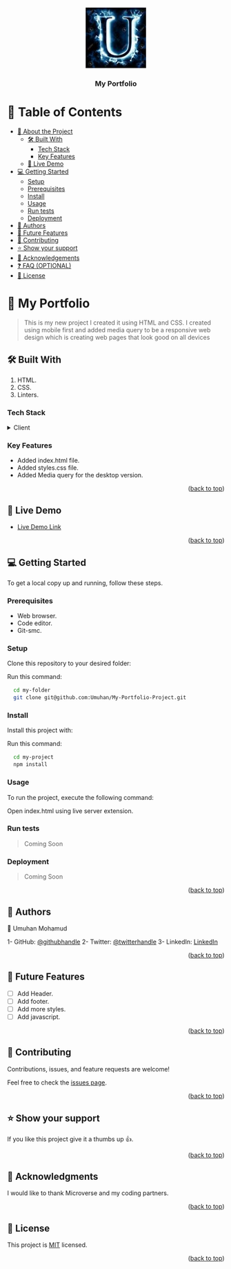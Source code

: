 <a name="readme-top"></a>

<div align="center">
  
  <img src="./Hanny.jpg" alt="logo" width="140"  height="auto" />
  <br/>

  <h3><b>My Portfolio</b></h3>

</div>

<!-- Table of contents -->

# 📗 Table of Contents

- [📖 About the Project](#about-project)
  - [🛠 Built With](#built-with)
    - [Tech Stack](#tech-stack)
    - [Key Features](#key-features)
  - [🚀 Live Demo](#live-demo)
- [💻 Getting Started](#getting-started)
  - [Setup](#setup)
  - [Prerequisites](#prerequisites)
  - [Install](#install)
  - [Usage](#usage)
  - [Run tests](#run-tests)
  - [Deployment](#deployment)
- [👥 Authors](#authors)
- [🔭 Future Features](#future-features)
- [🤝 Contributing](#contributing)
- [⭐️ Show your support](#support)
- [🙏 Acknowledgements](#acknowledgements)
- [❓ FAQ (OPTIONAL)](#faq)
- [📝 License](#license)

<!-- PROJECT DESCRIPTION -->

# 📖 My Portfolio <a name="about-project"></a>

> This is my new project I created it using HTML and CSS. I created using mobile first and added media query to be a responsive web design which is creating web pages that look good on all devices

## 🛠 Built With <a name="built-with"></a>

1. HTML.
2. CSS.
3. Linters.

### Tech Stack <a name="tech-stack"></a>

<details>
  <summary>Client</summary>
  <ul>
    <li><a href="https://html.org/">HTML</a></li>
    <li><a href="https://css.org/">CSS</a></li>
  </ul>
</details>

<!-- Features -->

### Key Features <a name="key-features"></a>

- Added index.html file.
- Added styles.css file.
- Added Media query for the desktop version.

<p align="right">(<a href="#readme-top">back to top</a>)</p>

<!-- LIVE DEMO -->

## 🚀 Live Demo <a name="live-demo"></a>

- [Live Demo Link]()

<p align="right">(<a href="#readme-top">back to top</a>)</p>

<!-- GETTING STARTED -->

## 💻 Getting Started <a name="getting-started"></a>

To get a local copy up and running, follow these steps.

### Prerequisites

- Web browser.
- Code editor.
- Git-smc.

### Setup

Clone this repository to your desired folder:

Run this command:

```sh
  cd my-folder
  git clone git@github.com:Umuhan/My-Portfolio-Project.git
```

### Install

Install this project with:

Run this command:

```sh
  cd my-project
  npm install
```

### Usage

To run the project, execute the following command:

Open index.html using live server extension.

### Run tests

> Coming Soon

### Deployment

> Coming Soon

<p align="right">(<a href="#readme-top">back to top</a>)</p>

<!-- AUTHORS -->

## 👥 Authors <a name="authors"></a>

👤 Umuhan Mohamud

1- GitHub: [@githubhandle](https://github.com/Umuhan)
2- Twitter: [@twitterhandle](https://twitter.com/HannyUmuhan)
3- LinkedIn: [LinkedIn](https://www.linkedin.com/in/umuhan-mohamud/)

<p align="right">(<a href="#readme-top">back to top</a>)</p>

<!-- FUTURE FEATURES -->

## 🔭 Future Features <a name="future-features"></a>

- [ ] Add Header.
- [ ] Add footer.
- [ ] Add more styles.
- [ ] Add javascript.

<p align="right">(<a href="#readme-top">back to top</a>)</p>

<!-- CONTRIBUTING -->

## 🤝 Contributing <a name="contributing"></a>

Contributions, issues, and feature requests are welcome!

Feel free to check the [issues page](../../issues/).

<p align="right">(<a href="#readme-top">back to top</a>)</p>

<!-- SUPPORT -->

## ⭐️ Show your support <a name="support"></a>

If you like this project give it a thumbs up 👍.

<p align="right">(<a href="#readme-top">back to top</a>)</p>

<!-- ACKNOWLEDGEMENTS -->

## 🙏 Acknowledgments <a name="acknowledgements"></a>

I would like to thank Microverse and my coding partners.

<p align="right">(<a href="#readme-top">back to top</a>)</p>

## 📝 License <a name="license"></a>

This project is [MIT](./LICENSE) licensed.

<p align="right">(<a href="#readme-top">back to top</a>)</p>
